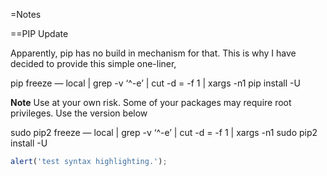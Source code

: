 =Notes

==PIP Update

Apparently, pip has no build in mechanism for that. This is why I have decided to provide this simple one-liner,

pip freeze — local | grep -v ‘^\-e’ | cut -d = -f 1 | xargs -n1 pip install -U

**Note**  Use at your own risk. Some of your packages may require root privileges. Use the version below

sudo pip2 freeze — local | grep -v ‘^\-e’ | cut -d = -f 1 | xargs -n1 sudo pip2 install -U


```javascript
alert('test syntax highlighting.');
```
